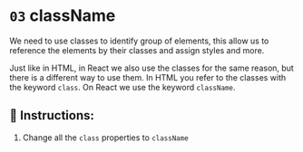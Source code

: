 # `03` className

We need to use classes to identify group of elements, this allow us to reference the elements by their classes and assign styles and more.

Just like in HTML, in React we also use the classes for the same reason, but there is a different way to use them. In HTML you refer to the classes with the keyword `class`. On React we use the keyword `className`.

## 📝 Instructions:

1. Change all the `class` properties to `className`
